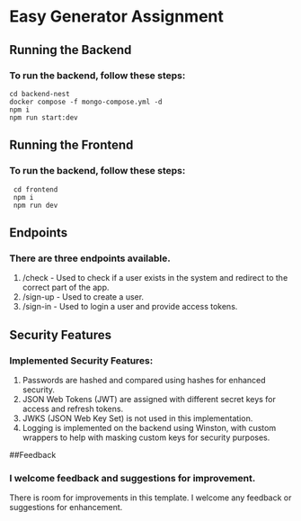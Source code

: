 # Easy Generator Assignment

## Running the Backend
### To run the backend, follow these steps:
 ```
 cd backend-nest
 docker compose -f mongo-compose.yml -d
 npm i
 npm run start:dev
 ```
   
## Running the Frontend
### To run the backend, follow these steps:
```
 cd frontend
 npm i
 npm run dev
 ```
## Endpoints
### There are three endpoints available.
1. /check - Used to check if a user exists in the system and redirect to the correct part of the app.
2. /sign-up - Used to create a user.
3. /sign-in - Used to login a user and provide access tokens.

## Security Features
### Implemented Security Features:
1. Passwords are hashed and compared using hashes for enhanced security.
2. JSON Web Tokens (JWT) are assigned with different secret keys for access and refresh tokens.
3. JWKS (JSON Web Key Set) is not used in this implementation.
4. Logging is implemented on the backend using Winston, with custom wrappers to help with masking custom keys for security purposes.

##Feedback
### I welcome feedback and suggestions for improvement.
There is room for improvements in this template. I welcome any feedback or suggestions for enhancement.
